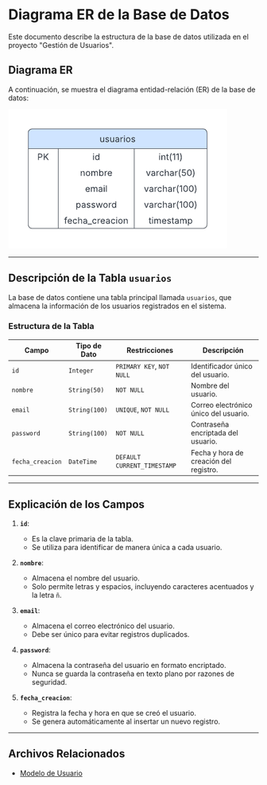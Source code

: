 # Diagrama ER de la Base de Datos

Este documento describe la estructura de la base de datos utilizada en el proyecto "Gestión de Usuarios".

## Diagrama ER

A continuación, se muestra el diagrama entidad-relación (ER) de la base de datos:

![Diagrama ER](../screenshots/er_diagram.png)

---

## Descripción de la Tabla `usuarios`

La base de datos contiene una tabla principal llamada `usuarios`, que almacena la información de los usuarios registrados en el sistema.

### Estructura de la Tabla

| Campo           | Tipo de Dato      | Restricciones                  | Descripción                                |
|------------------|-------------------|--------------------------------|--------------------------------------------|
| `id`            | `Integer`         | `PRIMARY KEY`, `NOT NULL`      | Identificador único del usuario.           |
| `nombre`        | `String(50)`      | `NOT NULL`                     | Nombre del usuario.                        |
| `email`         | `String(100)`     | `UNIQUE`, `NOT NULL`           | Correo electrónico único del usuario.      |
| `password`      | `String(100)`     | `NOT NULL`                     | Contraseña encriptada del usuario.         |
| `fecha_creacion`| `DateTime`        | `DEFAULT CURRENT_TIMESTAMP`    | Fecha y hora de creación del registro.     |

---

## Explicación de los Campos

1. **`id`**:
   - Es la clave primaria de la tabla.
   - Se utiliza para identificar de manera única a cada usuario.

2. **`nombre`**:
   - Almacena el nombre del usuario.
   - Solo permite letras y espacios, incluyendo caracteres acentuados y la letra `ñ`.

3. **`email`**:
   - Almacena el correo electrónico del usuario.
   - Debe ser único para evitar registros duplicados.

4. **`password`**:
   - Almacena la contraseña del usuario en formato encriptado.
   - Nunca se guarda la contraseña en texto plano por razones de seguridad.

5. **`fecha_creacion`**:
   - Registra la fecha y hora en que se creó el usuario.
   - Se genera automáticamente al insertar un nuevo registro.

---

## Archivos Relacionados

- [Modelo de Usuario](user.py)
